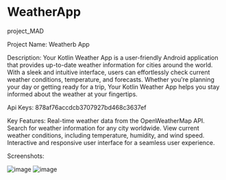 # WeatherApp
project_MAD


Project Name: Weatherb App


Description:
Your Kotlin Weather App is a user-friendly Android application that provides up-to-date weather information for cities around the world. With a sleek and intuitive interface, users can effortlessly check current weather conditions, temperature, and forecasts. Whether you're planning your day or getting ready for a trip, Your Kotlin Weather App helps you stay informed about the weather at your fingertips.


Api Keys: 878af76accdcb3707927bd468c3637ef

Key Features:
Real-time weather data from the OpenWeatherMap API.
Search for weather information for any city worldwide.
View current weather conditions, including temperature, humidity, and wind speed.
Interactive and responsive user interface for a seamless user experience.


Screenshots:

![image](https://github.com/Priyansh20patel/WeatherApp/assets/98640432/a1d3e785-7326-4e1f-9085-fd34a73eb7e2)
![image](https://github.com/Priyansh20patel/WeatherApp/assets/98640432/fd1ae953-ef33-4ba4-af02-256d4ea979c5)



